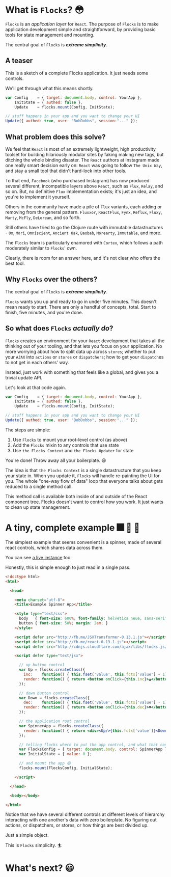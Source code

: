 # What is `Flocks`? 😳

`Flocks` is an *application layer* for `React`.  The purpose of `Flocks` is to make application
development simple and straightforward, by providing basic tools for state management and mounting.

The central goal of `Flocks` is ***extreme simplicity***.



## A teaser

This is a sketch of a complete Flocks application.  It just needs some controls.

We'll get through what this means shortly.

```javascript
var Config    = { target: document.body, control: YourApp },
    InitState = { authed: false },
    Update    = flocks.mount(Config, InitState);

// stuff happens in your app and you want to change your UI
Update({ authed: true, user: "BobDobbs", session:"..." });
```



## What problem does this solve?

We feel that `React` is most of an extremely lightweight, high productivity toolset for
building hilariously modular sites by faking making new tags, but ditching the whole binding
disaster.  The `React` authors at Instagram made one really smart decision early on: `React`
was going to follow `The Unix Way`, and stay a small tool that didn't hard-lock into other
tools.

To that end, `Facebook` (who purchased Instagram) has now produced several different,
incompatible layers above `React`, such as `Flux`, `Relay`, and so on.  But, no definitive
`Flux` implementation exists; it's just an idea, and you're to implement it yourself.

Others in the community have made a pile of `Flux` variants, each adding or removing from the
general pattern.  `Fluxxor`, `ReactFlux`, `Fynx`, `Reflux`, `Fluxy`, `Marty`, `McFly`,
`DeLorean`, and so forth.

Still others have tried to go the Clojure route with immutable datastructures - `Om`, `Mori`,
`Omniscient`, `Ancient Oak`, `Baobab`, `Morearty`, `Immutable`, and more.

The `Flocks` team is particularly enamored with `Cortex`, which follows a path moderately
similar to `Flocks`' own.

Clearly, there is room for an answer here, and it's not clear who offers the best tool.



## Why `Flocks` over the others?

The central goal of `Flocks` is ***extreme simplicity***.

`Flocks` wants you up and ready to go in under five minutes.  This doesn't mean ready to start.
There are only a handful of concepts, total.  Start to finish, five minutes, and you're done.



## So what does `Flocks` *actually do*?

`Flocks` creates an environment for your `React` development that takes all the thinking out of your
tooling, and that lets you focus on your application.  No more worrying about how to split data up
across `stores`; whether to put your `AJAX` into `actions` or `stores` or `dispatchers`; how to get
your `dispatch`es to not get in each others' way.

Instead, just work with something that feels like a global, and gives you a trivial update API.

Let's look at that code again.

```javascript
var Config    = { target: document.body, control: YourApp },
    InitState = { authed: false },
    Update    = flocks.mount(Config, InitState);

// stuff happens in your app and you want to change your UI
Update({ authed: true, user: "BobDobbs", session:"..." });
```

The steps are simple:

  1. Use `Flocks` to mount your root-level control (as above)
  1. Add the `Flocks` mixin to any controls that use state
  1. Use `the Flocks Context` and `the Flocks Updater` for state

You're done!  Throw away all your boilerplate. 😃

The idea is that `the Flocks Context` is a single datastructure that you keep your state in.
When you update it, `Flocks` will handle re-painting the UI for you.  The  whole "one-way flow
of data" loop that everyone talks about gets reduced to a single method call.

This method call is available both inside of and outside of the React component tree.  Flocks
doesn't want to control how you work.  It just wants to clean up state management.



# A tiny, complete example 🎆 🎊 🎉 <a name="tiny"></a>

The simplest example that seems convenient is a spinner, made of several react controls, which
shares data across them.

You can see [a live instance](http://www.flocks.rocks/examples/spinner/) too.

Honestly, this is simple enough to just read in a single pass.

```html
<!doctype html>
<html>

  <head>

    <meta charset="utf-8">
    <title>Example Spinner App</title>

    <style type="text/css">
      body   { font-size: 600%; font-family: helvetica neue, sans-serif; }
      button { font-size: 50%; margin: 2em; }
    </style>

    <script defer src="http://fb.me/JSXTransformer-0.13.1.js"></script>
    <script defer src="http://fb.me/react-0.13.1.js"></script>
    <script defer src="http://cdnjs.cloudflare.com/ajax/libs/flocks.js/1.6.0/flocks.js"></script>

    <script defer type="text/jsx">

      // up button control
      var Up = flocks.createClass({
        inc:    function() { this.fset('value', this.fctx['value'] + 1) },
        render: function() { return <button onClick={this.inc}>▲</button>; }
      });

      // down button control
      var Down = flocks.createClass({
        dec:    function() { this.fset('value', this.fctx['value'] - 1) },
        render: function() { return <button onClick={this.dec}>▼</button>; }
      });

      // the application root control
      var SpinnerApp = flocks.createClass({
        render: function() { return <div><Up/>{this.fctx['value']}<Down/></div>; }
      });

      // telling flocks where to put the app control, and what that control is
      var FlocksConfig = { target: document.body, control: SpinnerApp };
      var InitialState = { value: 0 };

      // and mount the app 😄
      flocks.mount(FlocksConfig, InitialState);

    </script>

  </head>

  <body></body>

</html>
```

Notice that we have several different controls at different levels of hierarchy interacting with
one another's data with zero boilerplate.  No figuring out actions, or dispatchers, or stores,
or how things are best divided up.

Just a simple object.

This is `Flocks` simplicity. 🏄


# What's next? 😃
